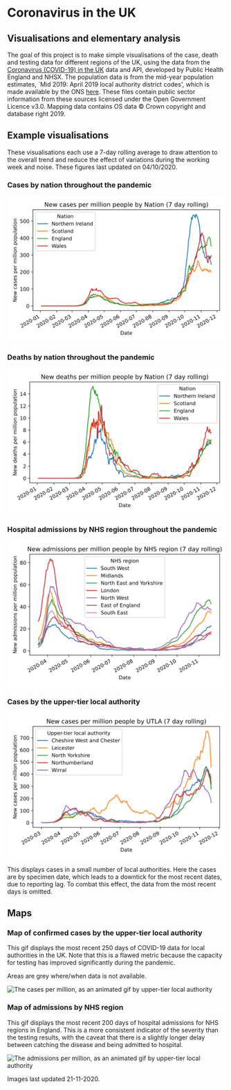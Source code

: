 # Coronavirus in the UK

## Visualisations and elementary analysis
The goal of this project is to make simple visualisations of the case, death and testing data for different regions of the UK, using the data from the [Coronavirus (COVID-19) in the UK](https://coronavirus.data.gov.uk/developers-guide) data and API, developed by Public Health England and NHSX. 
The population data is from the mid-year population estimates, `Mid 2019: April 2019 local authority district codes', which is made available by the ONS [here](https://www.ons.gov.uk/peoplepopulationandcommunity/populationandmigration/populationestimates/datasets/populationestimatesforukenglandandwalesscotlandandnorthernireland).
These files contain public sector information from these sources licensed under the Open Government Licence v3.0.
Mapping data contains OS data © Crown copyright and database right 2019.

## Example visualisations
These visualisations each use a 7-day rolling average to draw attention to the overall trend and reduce the effect of variations during the working week and noise.
These figures last updated on 04/10/2020.

### Cases by nation throughout the pandemic
![Case rate by nation in the UK](img/nation_cases.svg)

### Deaths by nation throughout the pandemic
![Death rate by nation in the UK](img/nation_deaths.svg)

### Hospital admissions by NHS region throughout the pandemic
![Admission rate by region in the UK](img/nhs_admissions.svg)

### Cases by the upper-tier local authority
![Case rate by nation in the UK](img/utla_cases.svg)

This displays cases in a small number of local authorities. Here the cases are by specimen date, which leads to a downtick for the most recent dates, due to reporting lag. To combat this effect, the data from the most recent days is omitted.

## Maps
### Map of confirmed cases by the upper-tier local authority
This gif displays the most recent 250 days of COVID-19 data for local authorities in the UK. Note that this is a flawed metric because the capacity for testing has improved significantly during the pandemic.

Areas are grey where/when data is not available.

<img src="img/map_gif_utla_newCases.gif" alt="The cases per million, as an animated gif by upper-tier local authority" width=500>


### Map of admissions by NHS region
This gif displays the most recent 200 days of hospital admissions for NHS regions in England. This is a more consistent indicator of the severity than the testing results, with the caveat that there is a slightly longer delay between catching the disease and being admitted to hospital.

<img src="img/map_gif_nhsRegion_newAdmissions.gif" alt="The admissions per million, as an animated gif by upper-tier local authority" width=500>

Images last updated 21-11-2020.
